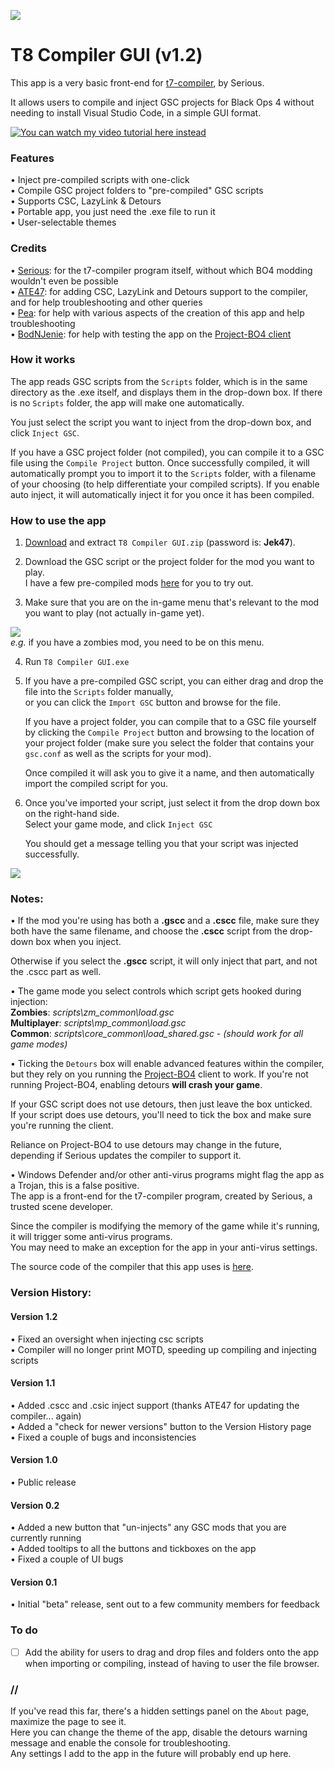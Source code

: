 ![](https://i.ibb.co/X3yN90q/TITLE.png)

# T8 Compiler GUI (v1.2)
This app is a very basic front-end for [t7-compiler](https://github.com/shiversoftdev/t7-compiler), by Serious.

It allows users to compile and inject GSC projects for Black Ops 4 without needing to install Visual Studio Code, in a simple GUI format.

[![You can watch my video tutorial here instead](https://img.youtube.com/vi/gOs00GAwoH4/0.jpg)](https://www.youtube.com/watch?v=gOs00GAwoH4)

### Features
• Inject pre-compiled scripts with one-click\
• Compile GSC project folders to "pre-compiled" GSC scripts\
• Supports CSC, LazyLink & Detours\
• Portable app, you just need the .exe file to run it\
• User-selectable themes

### Credits
• [Serious](https://github.com/shiversoftdev): for the t7-compiler program itself, without which BO4 modding wouldn't even be possible\
• [ATE47](https://github.com/ate47): for adding CSC, LazyLink and Detours support to the compiler, and for help troubleshooting and other queries\
• [Pea](https://github.com/NotNierPea): for help with various aspects of the creation of this app and help troubleshooting\
• [BodNJenie](https://github.com/bodnjenie14): for help with testing the app on the [Project-BO4 client](https://github.com/project-bo4/shield-development)

### How it works
The app reads GSC scripts from the `Scripts` folder, which is in the same directory as the .exe itself, and displays them in the drop-down box. If there is no `Scripts` folder, the app will make one automatically.

You just select the script you want to inject from the drop-down box, and click `Inject GSC`. 

If you have a GSC project folder (not compiled), you can compile it to a GSC file using the `Compile Project` button. Once successfully compiled, it will automatically prompt you to import it to the `Scripts` folder, with a filename of your choosing (to help differentiate your compiled scripts). If you enable auto inject, it will automatically inject it for you once it has been compiled.

### How to use the app
1. [Download](https://github.com/Jek47/BO4-GSC-Mods/blob/main/Tools/PC/T8%20Compiler%20GUI.zip) and extract `T8 Compiler GUI.zip` (password is: **Jek47**).

2. Download the GSC script or the project folder for the mod you want to play.\
   I have a few pre-compiled mods [here](https://github.com/Jek47/BO4-GSC-Mods/tree/main/Zombies%20Mods) for you to try out.

3. Make sure that you are on the in-game menu that's relevant to the mod you want to play (not actually in-game yet).

![](https://i.ibb.co/mhkjbD0/Zombies.png)\
*e.g.* if you have a zombies mod, you need to be on this menu.

4. Run `T8 Compiler GUI.exe`

5. If you have a pre-compiled GSC script, you can either drag and drop the file into the `Scripts` folder manually,\
   or you can click the `Import GSC` button and browse for the file.

   If you have a project folder, you can compile that to a GSC file yourself by clicking the `Compile Project` button and browsing to the location of your project folder (make sure you select the folder that contains your `gsc.conf` as well as the scripts for your mod).
   
   Once compiled it will ask you to give it a name, and then automatically import the compiled script for you.
   
6. Once you've imported your script, just select it from the drop down box on the right-hand side.\
   Select your game mode, and click `Inject GSC`

   You should get a message telling you that your script was injected successfully.

![](https://i.ibb.co/C517NwZ/STEP6.png)

### Notes:
• If the mod you're using has both a **.gscc** and a **.cscc** file, make sure they both have the same filename, and choose the **.cscc** script from the drop-down box when you inject.

Otherwise if you select the **.gscc** script, it will only inject that part, and not the .cscc part as well. 

• The game mode you select controls which script gets hooked during injection:\
**Zombies**: *scripts\zm_common\load.gsc*\
**Multiplayer**: *scripts\mp_common\load.gsc*\
**Common**: *scripts\core_common\load_shared.gsc - (should work for all game modes)*

• Ticking the `Detours` box will enable advanced features within the compiler, but they rely on you running the [Project-BO4](https://github.com/project-bo4/shield-development) client to work. If you're not running Project-BO4, enabling detours **will crash your game**. 

If your GSC script does not use detours, then just leave the box unticked.\
If your script does use detours, you'll need to tick the box and make sure you're running the client.

Reliance on Project-BO4 to use detours may change in the future, depending if Serious updates the compiler to support it. 

• Windows Defender and/or other anti-virus programs might flag the app as a Trojan, this is a false positive.\
The app is a front-end for the t7-compiler program, created by Serious, a trusted scene developer.

Since the compiler is modifying the memory of the game while it's running, it will trigger some anti-virus programs.\
You may need to make an exception for the app in your anti-virus settings.

The source code of the compiler that this app uses is [here](https://github.com/ate47/t7-compiler/tree/dev_csc_inj).

### Version History:
#### Version 1.2
• Fixed an oversight when injecting csc scripts\
• Compiler will no longer print MOTD, speeding up compiling and injecting scripts

#### Version 1.1
• Added .cscc and .csic inject support (thanks ATE47 for updating the compiler... again)\
• Added a "check for newer versions" button to the Version History page\
• Fixed a couple of bugs and inconsistencies

#### Version 1.0
• Public release

#### Version 0.2
• Added a new button that "un-injects" any GSC mods that you are currently running\
• Added tooltips to all the buttons and tickboxes on the app\
• Fixed a couple of UI bugs

#### Version 0.1
• Initial "beta" release, sent out to a few community members for feedback

### To do
- [ ] Add the ability for users to drag and drop files and folders onto the app when importing or compiling, instead of having to user the file browser.

### //

If you've read this far, there's a hidden settings panel on the `About` page, maximize the page to see it.\
Here you can change the theme of the app, disable the detours warning message and enable the console for troubleshooting.\
Any settings I add to the app in the future will probably end up here.
